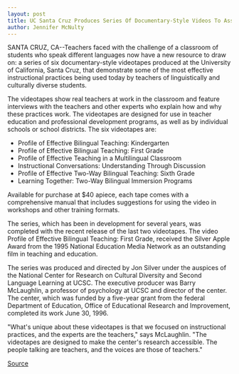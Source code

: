 ```yaml
---
layout: post
title: UC Santa Cruz Produces Series Of Documentary-Style Videos To Assist Teachers Of Bilingual And Multilingual Students
author: Jennifer McNulty
---
```


SANTA CRUZ, CA--Teachers faced with the challenge of a classroom  of students who speak different languages now have a new resource  to draw on: a series of six documentary-style videotapes produced at  the University of California, Santa Cruz, that demonstrate some of  the most effective instructional practices being used today by  teachers of linguistically and culturally diverse students.

The videotapes show real teachers at work in the classroom  and feature interviews with the teachers and other experts who  explain how and why these practices work. The videotapes are  designed for use in teacher education and professional development  programs, as well as by individual schools or school districts. The  six videotapes are:
* Profile of Effective Bilingual Teaching: Kindergarten
* Profile of Effective Bilingual Teaching: First Grade
* Profile of Effective Teaching in a Multilingual Classroom
* Instructional Conversations: Understanding Through  Discussion
* Profile of Effective Two-Way Bilingual Teaching: Sixth  Grade
* Learning Together: Two-Way Bilingual Immersion Programs

Available for purchase at $40 apiece, each tape comes with a  comprehensive manual that includes suggestions for using the video  in workshops and other training formats.

The series, which has been in development for several years,  was completed with the recent release of the last two videotapes.  The video Profile of Effective Bilingual Teaching: First Grade,  received the Silver Apple Award from the 1995 National Education  Media Network as an outstanding film in teaching and education.

The series was produced and directed by Jon Silver under the  auspices of the National Center for Research on Cultural Diversity  and Second Language Learning at UCSC. The executive producer was  Barry McLaughlin, a professor of psychology at UCSC and director of  the center. The center, which was funded by a five-year grant from  the federal Department of Education, Office of Educational Research  and Improvement, completed its work June 30, 1996.

"What's unique about these videotapes is that we focused on  instructional practices, and the experts are the teachers," says  McLaughlin. "The videotapes are designed to make the center's  research accessible. The people talking are teachers, and the voices  are those of teachers."

[Source](http://www1.ucsc.edu/news_events/press_releases/archive/96-97/07-96/072296-UCSC_produces_video.html "Permalink to 072296-UCSC_produces_video")
